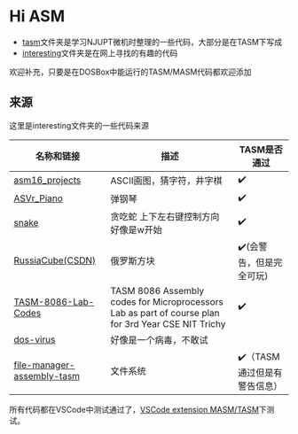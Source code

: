 # Hi ASM

- [tasm](tasm/)文件夹是学习NJUPT微机时整理的一些代码，大部分是在TASM下写成
- [interesting](interesting/)文件夹是在网上寻找的有趣的代码

欢迎补充，只要是在DOSBox中能运行的TASM/MASM代码都欢迎添加

## 来源

这里是interesting文件夹的一些代码来源

|名称和链接|描述|TASM是否通过|
|---|----|---|
|[asm16_projects](https://github.com/hasherezade/asm16_projects)|ASCII画图，猜字符，井字棋|:heavy_check_mark:|
|[ASVr_Piano](https://github.com/WolfDroid/ASVr_Piano)|弹钢琴|:heavy_check_mark:|
|[snake](https://github.com/bengabay11/snake)|贪吃蛇 上下左右键控制方向 好像是w开始|:heavy_check_mark:|
|[RussiaCube(CSDN)](https://blog.csdn.net/zjbh89757/article/details/53816106)|俄罗斯方块|:heavy_check_mark:(会警告，但是完全可玩)|
|[TASM-8086-Lab-Codes](https://github.com/shb9019/TASM-8086-Lab-Codes)|TASM 8086 Assembly codes for Microprocessors Lab as part of course plan for 3rd Year CSE NIT Trichy|:heavy_check_mark:|
|[dos-virus](https://github.com/johangardhage/dos-virus)|好像是一个病毒，不敢试|  |
|[file-manager-assembly-tasm](https://github.com/pishangujeniya/file-manager-assembly-tasm)|文件系统|:heavy_check_mark:（TASM通过但是有警告信息）|

所有代码都在VSCode中测试通过了，[VSCode extension MASM/TASM](https://marketplace.visualstudio.com/items?itemName=xsro.masm-tasm)下测试。
